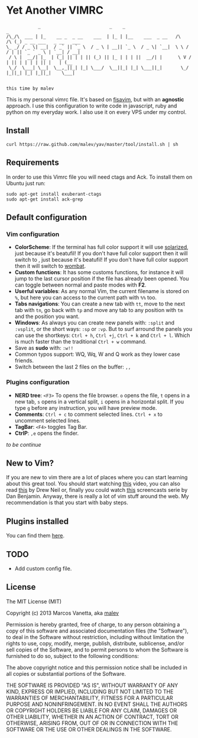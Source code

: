 Yet Another VIMRC
===================

                _                          _    _                            _
    /\_/\  ___ | |_    __ _  _ __    ___  | |_ | |__    ___  _ __   /\   /\ (_) _ __ ___   _ __   ___
    \_ _/ / _ \| __|  / _` || `_ \  / _ \ | __|| `_ \  / _ \| `__|  \ \ / / | || `_ ` _ \ | `__| / __|
     / \ |  __/| |_  | (_| || | | || (_) || |_ | | | ||  __/| |      \ V /  | || | | | | || |   | (__
     \_/  \___| \__|  \__,_||_| |_| \___/  \__||_| |_| \___||_|       \_/   |_||_| |_| |_||_|    \___|

                                                                                 this time by malev

This is my personal vimrc file. It's based on [fisavim](https://github.com/fisadev/fisa-vim-config), but with an **agnostic** approach. I use this configuration to write code in javascript, ruby and python on my everyday work. I also use it on every VPS under my control.

Install
-------

    curl https://raw.github.com/malev/yav/master/tool/install.sh | sh

Requirements
------------
In order to use this Vimrc file you will need ctags and Ack. To install them on Ubuntu just run:

    sudo apt-get install exuberant-ctags
    sudo apt-get install ack-grep

Default configuration
---------------------

### Vim configuration
* **ColorScheme**: If the terminal has full color support it will use [solarized](http://ethanschoonover.com/solarized), just because it's beatufil! If you don't have full color support then it will switch to , just because it's beatufil! If you don't have full color support then it will switch to [wombat](http://dengmao.wordpress.com/2007/01/22/vim-color-scheme-wombat/).
* **Custom functions**: It has some customs functions, for instance it will jump to the last cursor position if the file has already been opened. You can toggle between normal and paste modes with **F2**.
* **Userful variables**: As any normal Vim, the current filename is stored on `%`, but here you can access to the current path with  `%%` too.
* **Tabs navigations**: You can create a new tab with `tt`, move to the next tab with `tn`, go back with `tp` and move any tab to any position with `tm` and the position you want.
* **Windows**: As always you can create new panels with: `:split` and `:vsplit`, or the short ways: `:sp` or `:vp`. But to surf arround the panels you can use the shortkeys: `Ctrl + h`, `Ctrl +j`, `Ctrl + k` and `Ctrl + l`. Which is much faster than the traditional `Ctrl + w` command.
* Save as **sudo** with: `:w!!`
* Common typos support: WQ, Wq, W and Q work as they lower case friends.
* Switch between the last 2 files on the buffer: `,,`

### Plugins configuration

* **NERD tree**: `<F3>` To opens the file browser. `o` opens the file, `t` opens in a new tab, `s` opens in a vertical split, `i` opens in a horizontal split. If you type `g` before any instruction, you will have preview mode.
* **Comments**: `Ctrl + c` to comment selected lines. `Ctrl + x` to uncomment selected lines.
* **TagBar**: `<F4>` toggles Tag Bar.
* **CtrlP**: `,e` opens the finder.

*to be continue*


New to Vim?
-----------

If you are new to vim there are a lot of places where you can start learning about this great tool. You should start watching [this](http://www.youtube.com/watch?v=UlREhZ-orlk&feature=player_embedded) video, you can also read [this](http://pragprog.com/book/dnvim/practical-vim) by Drew Neil or, finally you could watch [this](https://peepcode.com/products/smash-into-vim-i) screencasts serie by Dan Benjamin. Anyway, there is really a lot of vim stuff around the web. My recommendation is that you start with baby steps.

Plugins installed
-----------------

You can find them [here](https://github.com/malev/yav/blob/master/PLUGINS.md).

TODO
----

* Add custom config file.

License
-------
The MIT License (MIT)

Copyright (c) 2013 Marcos Vanetta, aka [malev](http://malev.com.ar)

Permission is hereby granted, free of charge, to any person obtaining a copy of this software and associated documentation files (the "Software"), to deal in the Software without restriction, including without limitation the rights to use, copy, modify, merge, publish, distribute, sublicense, and/or sell copies of the Software, and to permit persons to whom the Software is furnished to do so, subject to the following conditions:

The above copyright notice and this permission notice shall be included in all copies or substantial portions of the Software.

THE SOFTWARE IS PROVIDED "AS IS", WITHOUT WARRANTY OF ANY KIND, EXPRESS OR IMPLIED, INCLUDING BUT NOT LIMITED TO THE WARRANTIES OF MERCHANTABILITY, FITNESS FOR A PARTICULAR PURPOSE AND NONINFRINGEMENT. IN NO EVENT SHALL THE AUTHORS OR COPYRIGHT HOLDERS BE LIABLE FOR ANY CLAIM, DAMAGES OR OTHER LIABILITY, WHETHER IN AN ACTION OF CONTRACT, TORT OR OTHERWISE, ARISING FROM, OUT OF OR IN CONNECTION WITH THE SOFTWARE OR THE USE OR OTHER DEALINGS IN THE SOFTWARE.
